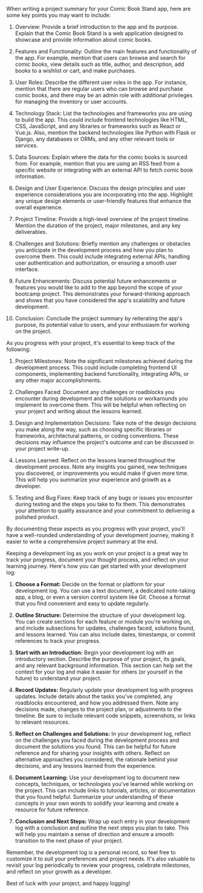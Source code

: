 When writing a project summary for your Comic Book Stand app, here are some key points you may want to include:

1. Overview: Provide a brief introduction to the app and its purpose. Explain that the Comic Book Stand is a web application designed to showcase and provide information about comic books.

2. Features and Functionality: Outline the main features and functionality of the app. For example, mention that users can browse and search for comic books, view details such as title, author, and description, add books to a wishlist or cart, and make purchases.

3. User Roles: Describe the different user roles in the app. For instance, mention that there are regular users who can browse and purchase comic books, and there may be an admin role with additional privileges for managing the inventory or user accounts.

4. Technology Stack: List the technologies and frameworks you are using to build the app. This could include frontend technologies like HTML, CSS, JavaScript, and any libraries or frameworks such as React or Vue.js. Also, mention the backend technologies like Python with Flask or Django, any databases or ORMs, and any other relevant tools or services.

5. Data Sources: Explain where the data for the comic books is sourced from. For example, mention that you are using an RSS feed from a specific website or integrating with an external API to fetch comic book information.

6. Design and User Experience: Discuss the design principles and user experience considerations you are incorporating into the app. Highlight any unique design elements or user-friendly features that enhance the overall experience.

7. Project Timeline: Provide a high-level overview of the project timeline. Mention the duration of the project, major milestones, and any key deliverables.

8. Challenges and Solutions: Briefly mention any challenges or obstacles you anticipate in the development process and how you plan to overcome them. This could include integrating external APIs, handling user authentication and authorization, or ensuring a smooth user interface.

9. Future Enhancements: Discuss potential future enhancements or features you would like to add to the app beyond the scope of your bootcamp project. This demonstrates your forward-thinking approach and shows that you have considered the app's scalability and future development.

10. Conclusion: Conclude the project summary by reiterating the app's purpose, its potential value to users, and your enthusiasm for working on the project.

As you progress with your project, it's essential to keep track of the following:

1. Project Milestones: Note the significant milestones achieved during the development process. This could include completing frontend UI components, implementing backend functionality, integrating APIs, or any other major accomplishments.

2. Challenges Faced: Document any challenges or roadblocks you encounter during development and the solutions or workarounds you implement to overcome them. This will be helpful when reflecting on your project and writing about the lessons learned.

3. Design and Implementation Decisions: Take note of the design decisions you make along the way, such as choosing specific libraries or frameworks, architectural patterns, or coding conventions. These decisions may influence the project's outcome and can be discussed in your project write-up.

4. Lessons Learned: Reflect on the lessons learned throughout the development process. Note any insights you gained, new techniques you discovered, or improvements you would make if given more time. This will help you summarize your experience and growth as a developer.

5. Testing and Bug Fixes: Keep track of any bugs or issues you encounter during testing and the steps you take to fix them. This demonstrates your attention to quality assurance and your commitment to delivering a polished product.

By documenting these aspects as you progress with your project, you'll have a well-rounded understanding of your development journey, making it easier to write a comprehensive project summary at the end.


Keeping a development log as you work on your project is a great way to track your progress, document your thought process, and reflect on your learning journey. Here's how you can get started with your development log:

1. **Choose a Format:** Decide on the format or platform for your development log. You can use a text document, a dedicated note-taking app, a blog, or even a version control system like Git. Choose a format that you find convenient and easy to update regularly.

2. **Outline Structure:** Determine the structure of your development log. You can create sections for each feature or module you're working on, and include subsections for updates, challenges faced, solutions found, and lessons learned. You can also include dates, timestamps, or commit references to track your progress.

3. **Start with an Introduction:** Begin your development log with an introductory section. Describe the purpose of your project, its goals, and any relevant background information. This section can help set the context for your log and make it easier for others (or yourself in the future) to understand your project.

4. **Record Updates:** Regularly update your development log with progress updates. Include details about the tasks you've completed, any roadblocks encountered, and how you addressed them. Note any decisions made, changes to the project plan, or adjustments to the timeline. Be sure to include relevant code snippets, screenshots, or links to relevant resources.

5. **Reflect on Challenges and Solutions:** In your development log, reflect on the challenges you faced during the development process and document the solutions you found. This can be helpful for future reference and for sharing your insights with others. Reflect on alternative approaches you considered, the rationale behind your decisions, and any lessons learned from the experience.

6. **Document Learning:** Use your development log to document new concepts, techniques, or technologies you've learned while working on the project. This can include links to tutorials, articles, or documentation that you found helpful. Summarize your understanding of these concepts in your own words to solidify your learning and create a resource for future reference.

7. **Conclusion and Next Steps:** Wrap up each entry in your development log with a conclusion and outline the next steps you plan to take. This will help you maintain a sense of direction and ensure a smooth transition to the next phase of your project.

Remember, the development log is a personal record, so feel free to customize it to suit your preferences and project needs. It's also valuable to revisit your log periodically to review your progress, celebrate milestones, and reflect on your growth as a developer.

Best of luck with your project, and happy logging!